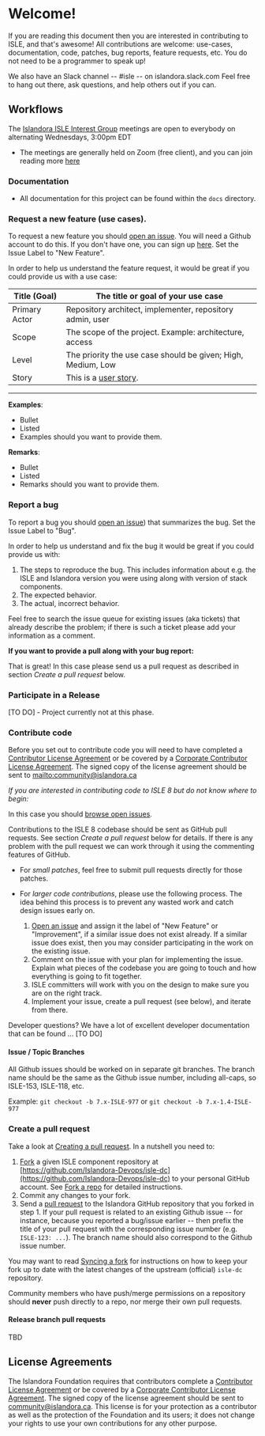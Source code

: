 # Welcome!

If you are reading this document then you are interested in contributing to ISLE, and that's awesome! All contributions are welcome: use-cases, documentation, code, patches, bug reports, feature requests, etc. You do not need to be a programmer to speak up!

We also have an Slack channel -- #isle -- on islandora.slack.com Feel free to hang out there, ask questions, and help others out if you can.

## Workflows

The [Islandora ISLE Interest Group](https://github.com/islandora-interest-groups/Islandora-ISLE-Interest-Group) meetings are open to everybody on alternating Wednesdays, 3:00pm EDT 
  * The meetings are generally held on Zoom (free client), and you can join reading more [here](https://github.com/islandora-interest-groups/Islandora-ISLE-Interest-Group/#how-to-join)

### Documentation

* All documentation for this project can be found within the `docs` directory.

### Request a new feature (use cases).

To request a new feature you should [open an issue](https://github.com/Islandora-Devops/isle-dc/issues). You will need a Github account to do this. If you don't have one, you can sign up [here](https://github.com). Set the Issue Label to "New Feature".

In order to help us understand the feature request, it would be great if you could provide us with a use case:

| Title (Goal)  | The title or goal of your use case                            |
--------------- |------------------------------------                           |
| Primary Actor | Repository architect, implementer, repository admin, user     |
| Scope         | The scope of the project. Example: architecture, access       |
| Level         | The priority the use case should be given; High, Medium, Low  |
| Story         | This is a [user story](http://en.wikipedia.org/wiki/User_story).


***

**Examples**:
* Bullet
* Listed
* Examples should you want to provide them.

**Remarks**:
* Bullet
* Listed
* Remarks should you want to provide them.

### Report a bug

To report a bug you should [open an issue](https://github.com/Islandora-Devops/isle-dc/issues)) that summarizes the bug. Set the Issue Label to "Bug".

In order to help us understand and fix the bug it would be great if you could provide us with:

1. The steps to reproduce the bug. This includes information about e.g. the ISLE and Islandora version you were using along with version of stack components.
2. The expected behavior.
3. The actual, incorrect behavior.

Feel free to search the issue queue for existing issues (aka tickets) that already describe the problem; if there is such a ticket please add your information as a comment.

**If you want to provide a pull along with your bug report:**

That is great! In this case please send us a pull request as described in section _Create a pull request_ below.

### Participate in a Release

[TO DO] - Project currently not at this phase.

### Contribute code

Before you set out to contribute code you will need to have completed a [Contributor License Agreement](http://islandora.ca/sites/default/files/islandora_cla.pdf) or be covered by a [Corporate Contributor License Agreement](http://islandora.ca/sites/default/files/islandora_ccla.pdf). The signed copy of the license agreement should be sent to <mailto:community@islandora.ca>

_If you are interested in contributing code to ISLE 8 but do not know where to begin:_

In this case you should [browse open issues](https://github.com/Islandora-Devops/isle-dc/issues).

Contributions to the ISLE 8 codebase should be sent as GitHub pull requests. See section _Create a pull request_ below for details. If there is any problem with the pull request we can work through it using the commenting features of GitHub.

* For _small patches_, feel free to submit pull requests directly for those patches.
* For _larger code contributions_, please use the following process. The idea behind this process is to prevent any wasted work and catch design issues early on.

    1. [Open an issue](https://github.com/Islandora-Devops/isle-dc/issues) and assign it the label of "New Feature" or "Improvement", if a similar issue does not exist already. If a similar issue does exist, then you may consider participating in the work on the existing issue.
    2. Comment on the issue with your plan for implementing the issue. Explain what pieces of the codebase you are going to touch and how everything is going to fit together.
    3. ISLE committers will work with you on the design to make sure you are on the right track.
    4. Implement your issue, create a pull request (see below), and iterate from there.

Developer questions? We have a lot of excellent developer documentation that can be found ... [TO DO]

#### Issue / Topic Branches

All Github issues should be worked on in separate git branches. The branch name should be the same as the Github issue number, including all-caps, so ISLE-153, ISLE-118, etc.

Example: `git checkout -b 7.x-ISLE-977` or `git checkout -b 7.x-1.4-ISLE-977`


### Create a pull request

Take a look at [Creating a pull request](https://help.github.com/articles/creating-a-pull-request). In a nutshell you
need to:

1. [Fork](https://help.github.com/articles/fork-a-repo) a given ISLE component repository at [https://github.com/Islandora-Devops/isle-dc](https://github.com/Islandora-Devops/isle-dc) to your personal GitHub account. See [Fork a repo](https://help.github.com/articles/fork-a-repo) for detailed instructions.
2. Commit any changes to your fork.
3. Send a [pull request](https://help.github.com/articles/creating-a-pull-request) to the Islandora GitHub repository that you forked in step 1. If your pull request is related to an existing Github issue -- for instance, because you reported a bug/issue earlier -- then prefix the title of your pull request with the corresponding issue number (e.g. `ISLE-123: ...`). The branch name should also correspond to the Github issue number.

You may want to read [Syncing a fork](https://help.github.com/articles/syncing-a-fork) for instructions on how to keep your fork up to date with the latest changes of the upstream (official) `isle-dc` repository.

Community members who have push/merge permissions on a repository should **never** push directly to a repo, nor merge their own pull requests.

#### Release branch pull requests

TBD

## License Agreements

The Islandora Foundation requires that contributors complete a [Contributor License Agreement](http://islandora.ca/sites/default/files/islandora_cla.pdf) or be covered by a [Corporate Contributor License Agreement](http://islandora.ca/sites/default/files/islandora_ccla.pdf). The signed copy of the license agreement should be sent to <a href="mailto:community@islandora.ca?Subject=Contributor%20License%20Agreement" target="_top">community@islandora.ca</a>. This license is for your protection as a contributor as well as the protection of the Foundation and its users; it does not change your rights to use your own contributions for any other purpose.
